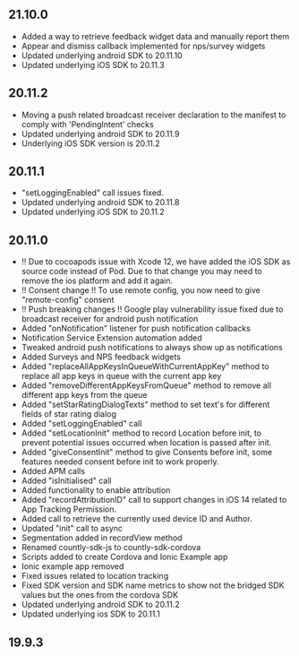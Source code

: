 ## 21.10.0
* Added a way to retrieve feedback widget data and manually report them
* Appear and dismiss callback implemented for nps/survey widgets
* Updated underlying android SDK to 20.11.10
* Updated underlying iOS SDK to 20.11.3

## 20.11.2
* Moving a push related broadcast receiver declaration to the manifest to comply with 'PendingIntent' checks
* Updated underlying android SDK to 20.11.9
* Underlying iOS SDK version is 20.11.2

## 20.11.1
* "setLoggingEnabled" call issues fixed.
* Updated underlying android SDK to 20.11.8
* Updated underlying iOS SDK to 20.11.2

## 20.11.0
* !! Due to cocoapods issue with Xcode 12, we have added the iOS SDK as source code instead of Pod. Due to that change you may need to remove the ios platform and add it again.
* !! Consent change !! To use remote config, you now need to give "remote-config" consent
* !! Push breaking changes !! Google play vulnerability issue fixed due to broadcast receiver for android push notification
* Added "onNotification" listener for push notification callbacks
* Notification Service Extension automation added
* Tweaked android push notifications to always show up as notifications
* Added Surveys and NPS feedback widgets
* Added "replaceAllAppKeysInQueueWithCurrentAppKey" method to replace all app keys in queue with the current app key
* Added "removeDifferentAppKeysFromQueue" method to remove all different app keys from the queue
* Added "setStarRatingDialogTexts" method to set text's for different fields of star rating dialog
* Added "setLoggingEnabled" call
* Added "setLocationInit" method to record Location before init, to prevent potential issues occurred when location is passed after init.
* Added "giveConsentInit" method to give Consents before init, some features needed consent before init to work properly.
* Added APM calls
* Added "isInitialised" call
* Added functionality to enable attribution
* Added "recordAttributionID" call to support changes in iOS 14 related to App Tracking Permission.
* Added call to retrieve the currently used device ID and Author.
* Updated "init" call to async
* Segmentation added in recordView method
* Renamed countly-sdk-js to countly-sdk-cordova
* Scripts added to create Cordova and Ionic Example app
* Ionic example app removed
* Fixed issues related to location tracking
* Fixed SDK version and SDK name metrics to show not the bridged SDK values but the ones from the cordova SDK
* Updated underlying android SDK to 20.11.2
* Updated underlying ios SDK to 20.11.1

## 19.9.3
